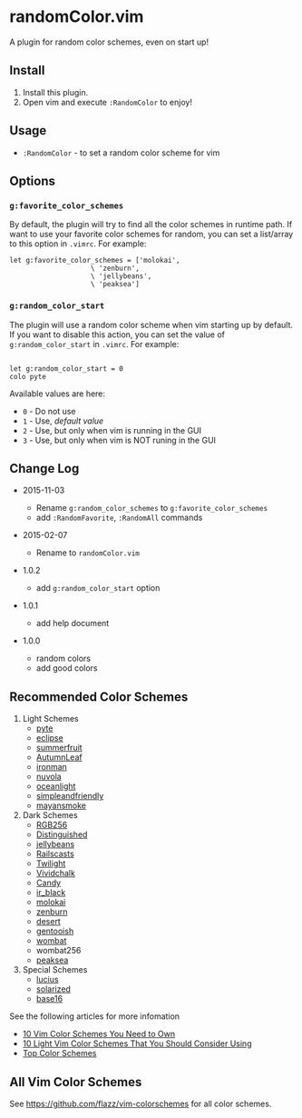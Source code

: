 randomColor.vim
==============
A  plugin for random color schemes, even on start up!

## Install

1. Install this plugin.
1. Open vim and execute `:RandomColor` to enjoy!

## Usage

* `:RandomColor` - to set a random color scheme for vim

## Options

### `g:favorite_color_schemes`

By default, the plugin will try to find all the color schemes in runtime path.
If want to use your favorite color schemes for random, you can set a list/array
to this option in `.vimrc`. For example:

```vim
let g:favorite_color_schemes = ['molokai',
                    \ 'zenburn',
                    \ 'jellybeans',
                    \ 'peaksea']
```

### `g:random_color_start`

The plugin will use a random color scheme when vim starting up by default.
If you want to disable this action, you can set the value of
`g:random_color_start` in `.vimrc`. For example:

```vim

let g:random_color_start = 0
colo pyte

```

Available values are here:

* `0` - Do not use
* `1` - Use, *default value*
* `2` - Use, but only when vim is running in the GUI
* `3` - Use, but only when vim is NOT runing in the GUI



## Change Log

* 2015-11-03
    - Rename `g:random_color_schemes` to `g:favorite_color_schemes`
    - add `:RandomFavorite`, `:RandomAll` commands

* 2015-02-07
    - Rename to `randomColor.vim`

* 1.0.2
    - add `g:random_color_start` option

* 1.0.1
    - add help document

* 1.0.0
    - random colors
    - add good colors



## Recommended Color Schemes

1. Light Schemes
    * [pyte](http://github.com/therubymug/vim-pyte)
    * [eclipse](http://github.com/vim-scripts/eclipse.vim)
    * [summerfruit](http://github.com/vim-scripts/summerfruit.vim)
    * [AutumnLeaf](http://github.com/vim-scripts/autumnleaf_modified.vim)
    * [ironman](http://github.com/vim-scripts/ironman.vim)
    * [nuvola](http://github.com/vim-scripts/nuvola.vim)
    * [oceanlight](http://github.com/vim-scripts/oceanlight)
    * [simpleandfriendly](http://github.com/vim-scripts/simpleandfriendly.vim)
    * [mayansmoke](http://github.com/vim-scripts/mayansmoke)
1. Dark Schemes
    * [RGB256](http://github.com/alindeman/grb256)
    * [Distinguished](http://github.com/Lokaltog/vim-distinguished)
    * [jellybeans](http://www.github.com/nanotech/jellybeans.vim)
    * [Railscasts](http://github.com/jpo/vim-railscasts-theme)
    * [Twilight](http://github.com/matthewtodd/vim-twilight)
    * [Vividchalk](http://github.com/tpope/vim-vividchalk)
    * [Candy](http://github.com/vim-scripts/candy.vim)
    * [ir_black](http://www.github.com/twerth/ir_black)
    * [molokai](http://www.github.com/tomasr/molokai)
    * [zenburn](http://github.com/jnurmine/Zenburn)
    * [desert](http://github.com/vim-scripts/desert.vim)
    * [gentooish](http://github.com/briancarper/gentooish.vim)
    * [wombat](http://github.com/cschlueter/vim-wombat)
    * wombat256
    * [peaksea](http://github.com/vim-scripts/peaksea)
1. Special Schemes
    * [lucius](http://github.com/jonathanfilip/vim-lucius)
    * [solarized](http://github.com/altercation/vim-colors-solarized)
    * [base16](http://github.com/chriskempson/base16-vim/)


See the following articles for more infomation

* [10 Vim Color Schemes You Need to Own](http://www.vimninjas.com/2012/08/26/10-vim-color-schemes-you-need-to-own/)
* [10 Light Vim Color Schemes That You Should Consider Using](http://www.vimninjas.com/2012/09/14/10-light-colors/)
* [Top Color Schemes](http://www.vim.org/scripts/script_search_results.php?keywords=&script_type=color+scheme&order_by=rating&direction=descending&search=search)


## All Vim Color Schemes

See https://github.com/flazz/vim-colorschemes for all color schemes.



